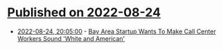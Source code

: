 # [Published on 2022-08-24](index.md)

* [2022-08-24, 20:05:00](https://it.slashdot.org/story/22/08/24/1851213/bay-area-startup-wants-to-make-call-center-workers-sound-white-and-american?utm_source=rss1.0mainlinkanon&utm_medium=feed) - [Bay Area Startup Wants To Make Call Center Workers Sound 'White and American'](https://it.slashdot.org/story/22/08/24/1851213/bay-area-startup-wants-to-make-call-center-workers-sound-white-and-american?utm_source=rss1.0mainlinkanon&utm_medium=feed)
